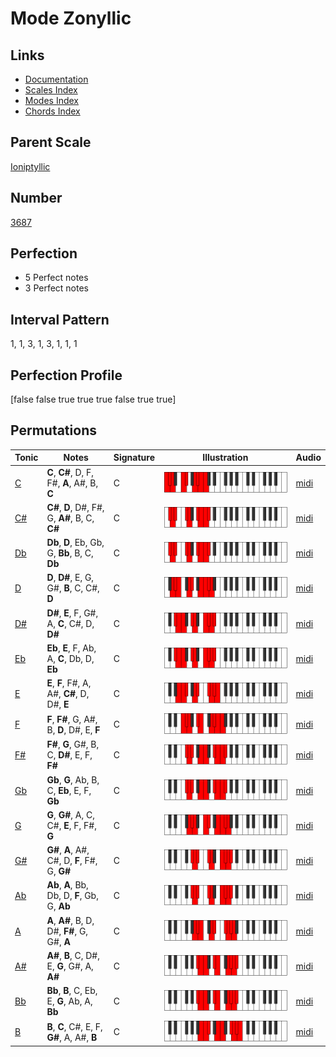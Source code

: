 # Mode Zonyllic

## Links

- [Documentation](index.md)
- [Scales Index](Scales.md)
- [Modes Index](Modes.md)
- [Chords Index](Chords.md)

## Parent Scale

[Ioniptyllic](ScaleIoniptyllic.md)

## Number

[3687](https://ianring.com/musictheory/scales/3687)

## Perfection

- 5 Perfect notes
- 3 Perfect notes

## Interval Pattern

1, 1, 3, 1, 3, 1, 1, 1

## Perfection Profile

[false false true true true false true true]

## Permutations

| Tonic | Notes | Signature | Illustration | Audio |
|-------|-------|-----------|--------------|-------|
| [C](ModeCNaturalZonyllic.md) | **C**, **C#**, D, F, F#, **A**, A#, B, **C** | C | ![CNaturalZonyllic](ModeCNaturalZonyllic.png) | [midi](https://github.com/edipermadi/music/blob/main/docs/ModeCNaturalZonyllic.mid?raw=true) |
| [C#](ModeCSharpZonyllic.md) | **C#**, **D**, D#, F#, G, **A#**, B, C, **C#** | C | ![CSharpZonyllic](ModeCSharpZonyllic.png) | [midi](https://github.com/edipermadi/music/blob/main/docs/ModeCSharpZonyllic.mid?raw=true) |
| [Db](ModeDFlatZonyllic.md) | **Db**, **D**, Eb, Gb, G, **Bb**, B, C, **Db** | C | ![DFlatZonyllic](ModeDFlatZonyllic.png) | [midi](https://github.com/edipermadi/music/blob/main/docs/ModeDFlatZonyllic.mid?raw=true) |
| [D](ModeDNaturalZonyllic.md) | **D**, **D#**, E, G, G#, **B**, C, C#, **D** | C | ![DNaturalZonyllic](ModeDNaturalZonyllic.png) | [midi](https://github.com/edipermadi/music/blob/main/docs/ModeDNaturalZonyllic.mid?raw=true) |
| [D#](ModeDSharpZonyllic.md) | **D#**, **E**, F, G#, A, **C**, C#, D, **D#** | C | ![DSharpZonyllic](ModeDSharpZonyllic.png) | [midi](https://github.com/edipermadi/music/blob/main/docs/ModeDSharpZonyllic.mid?raw=true) |
| [Eb](ModeEFlatZonyllic.md) | **Eb**, **E**, F, Ab, A, **C**, Db, D, **Eb** | C | ![EFlatZonyllic](ModeEFlatZonyllic.png) | [midi](https://github.com/edipermadi/music/blob/main/docs/ModeEFlatZonyllic.mid?raw=true) |
| [E](ModeENaturalZonyllic.md) | **E**, **F**, F#, A, A#, **C#**, D, D#, **E** | C | ![ENaturalZonyllic](ModeENaturalZonyllic.png) | [midi](https://github.com/edipermadi/music/blob/main/docs/ModeENaturalZonyllic.mid?raw=true) |
| [F](ModeFNaturalZonyllic.md) | **F**, **F#**, G, A#, B, **D**, D#, E, **F** | C | ![FNaturalZonyllic](ModeFNaturalZonyllic.png) | [midi](https://github.com/edipermadi/music/blob/main/docs/ModeFNaturalZonyllic.mid?raw=true) |
| [F#](ModeFSharpZonyllic.md) | **F#**, **G**, G#, B, C, **D#**, E, F, **F#** | C | ![FSharpZonyllic](ModeFSharpZonyllic.png) | [midi](https://github.com/edipermadi/music/blob/main/docs/ModeFSharpZonyllic.mid?raw=true) |
| [Gb](ModeGFlatZonyllic.md) | **Gb**, **G**, Ab, B, C, **Eb**, E, F, **Gb** | C | ![GFlatZonyllic](ModeGFlatZonyllic.png) | [midi](https://github.com/edipermadi/music/blob/main/docs/ModeGFlatZonyllic.mid?raw=true) |
| [G](ModeGNaturalZonyllic.md) | **G**, **G#**, A, C, C#, **E**, F, F#, **G** | C | ![GNaturalZonyllic](ModeGNaturalZonyllic.png) | [midi](https://github.com/edipermadi/music/blob/main/docs/ModeGNaturalZonyllic.mid?raw=true) |
| [G#](ModeGSharpZonyllic.md) | **G#**, **A**, A#, C#, D, **F**, F#, G, **G#** | C | ![GSharpZonyllic](ModeGSharpZonyllic.png) | [midi](https://github.com/edipermadi/music/blob/main/docs/ModeGSharpZonyllic.mid?raw=true) |
| [Ab](ModeAFlatZonyllic.md) | **Ab**, **A**, Bb, Db, D, **F**, Gb, G, **Ab** | C | ![AFlatZonyllic](ModeAFlatZonyllic.png) | [midi](https://github.com/edipermadi/music/blob/main/docs/ModeAFlatZonyllic.mid?raw=true) |
| [A](ModeANaturalZonyllic.md) | **A**, **A#**, B, D, D#, **F#**, G, G#, **A** | C | ![ANaturalZonyllic](ModeANaturalZonyllic.png) | [midi](https://github.com/edipermadi/music/blob/main/docs/ModeANaturalZonyllic.mid?raw=true) |
| [A#](ModeASharpZonyllic.md) | **A#**, **B**, C, D#, E, **G**, G#, A, **A#** | C | ![ASharpZonyllic](ModeASharpZonyllic.png) | [midi](https://github.com/edipermadi/music/blob/main/docs/ModeASharpZonyllic.mid?raw=true) |
| [Bb](ModeBFlatZonyllic.md) | **Bb**, **B**, C, Eb, E, **G**, Ab, A, **Bb** | C | ![BFlatZonyllic](ModeBFlatZonyllic.png) | [midi](https://github.com/edipermadi/music/blob/main/docs/ModeBFlatZonyllic.mid?raw=true) |
| [B](ModeBNaturalZonyllic.md) | **B**, **C**, C#, E, F, **G#**, A, A#, **B** | C | ![BNaturalZonyllic](ModeBNaturalZonyllic.png) | [midi](https://github.com/edipermadi/music/blob/main/docs/ModeBNaturalZonyllic.mid?raw=true) |
